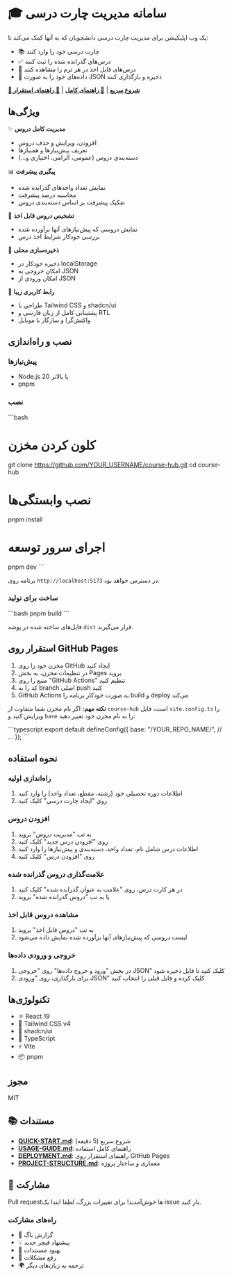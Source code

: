 # 🎓 سامانه مدیریت چارت درسی

یک وب اپلیکیشن برای مدیریت چارت درسی دانشجویان که به آنها کمک می‌کند تا:

- 📚 چارت درسی خود را وارد کنند
- ✅ درس‌های گذرانده شده را ثبت کنند
- 🎯 درس‌های قابل اخذ در هر ترم را مشاهده کنند
- 💾 داده‌های خود را به صورت JSON ذخیره و بارگذاری کنند

**[🚀 شروع سریع](QUICK-START.md)** | **[📖 راهنمای کامل](USAGE-GUIDE.md)** | **[🚢 راهنمای استقرار](DEPLOYMENT.md)**

## ویژگی‌ها

✨ **مدیریت کامل دروس**

- افزودن، ویرایش و حذف دروس
- تعریف پیش‌نیازها و همنیازها
- دسته‌بندی دروس (عمومی، الزامی، اختیاری و...)

📊 **پیگیری پیشرفت**

- نمایش تعداد واحدهای گذرانده شده
- محاسبه درصد پیشرفت
- تفکیک پیشرفت بر اساس دسته‌بندی دروس

🎯 **تشخیص دروس قابل اخذ**

- نمایش دروسی که پیش‌نیازهای آنها برآورده شده
- بررسی خودکار شرایط اخذ درس

💾 **ذخیره‌سازی محلی**

- ذخیره خودکار در localStorage
- امکان خروجی به JSON
- امکان ورودی از JSON

🎨 **رابط کاربری زیبا**

- طراحی با Tailwind CSS و shadcn/ui
- پشتیبانی کامل از زبان فارسی و RTL
- واکنش‌گرا و سازگار با موبایل

## نصب و راه‌اندازی

### پیش‌نیازها

- Node.js 20 یا بالاتر
- pnpm

### نصب

\`\`\`bash

# کلون کردن مخزن

git clone https://github.com/YOUR_USERNAME/course-hub.git
cd course-hub

# نصب وابستگی‌ها

pnpm install

# اجرای سرور توسعه

pnpm dev
\`\`\`

برنامه روی `http://localhost:5173` در دسترس خواهد بود.

### ساخت برای تولید

\`\`\`bash
pnpm build
\`\`\`

فایل‌های ساخته شده در پوشه `dist` قرار می‌گیرند.

## استقرار روی GitHub Pages

1. مخزن خود را روی GitHub ایجاد کنید
2. در تنظیمات مخزن، به بخش Pages بروید
3. منبع را روی "GitHub Actions" تنظیم کنید
4. کد را به branch اصلی push کنید
5. GitHub Actions به صورت خودکار برنامه را build و deploy می‌کند

**نکته مهم:** اگر نام مخزن شما متفاوت از `course-hub` است، فایل `vite.config.ts` را ویرایش کنید و `base` را به نام مخزن خود تغییر دهید:

\`\`\`typescript
export default defineConfig({
base: "/YOUR_REPO_NAME/",
// ...
});
\`\`\`

## نحوه استفاده

### راه‌اندازی اولیه

1. اطلاعات دوره تحصیلی خود (رشته، مقطع، تعداد واحد) را وارد کنید
2. روی "ایجاد چارت درسی" کلیک کنید

### افزودن دروس

1. به تب "مدیریت دروس" بروید
2. روی "افزودن درس جدید" کلیک کنید
3. اطلاعات درس شامل نام، تعداد واحد، دسته‌بندی و پیش‌نیازها را وارد کنید
4. روی "افزودن درس" کلیک کنید

### علامت‌گذاری دروس گذرانده شده

1. در هر کارت درس، روی "علامت به عنوان گذرانده شده" کلیک کنید
2. یا به تب "دروس گذرانده شده" بروید

### مشاهده دروس قابل اخذ

1. به تب "دروس قابل اخذ" بروید
2. لیست دروسی که پیش‌نیازهای آنها برآورده شده نمایش داده می‌شود

### خروجی و ورودی داده‌ها

1. در بخش "ورود و خروج داده‌ها" روی "خروجی JSON" کلیک کنید تا فایل ذخیره شود
2. برای بارگذاری، روی "ورودی JSON" کلیک کرده و فایل قبلی را انتخاب کنید

## تکنولوژی‌ها

- ⚛️ React 19
- 🎨 Tailwind CSS v4
- 🧩 shadcn/ui
- 📘 TypeScript
- ⚡ Vite
- 📦 pnpm

## مجوز

MIT

## 📚 مستندات

- **[QUICK-START.md](QUICK-START.md)**: شروع سریع (5 دقیقه)
- **[USAGE-GUIDE.md](USAGE-GUIDE.md)**: راهنمای کامل استفاده
- **[DEPLOYMENT.md](DEPLOYMENT.md)**: راهنمای استقرار روی GitHub Pages
- **[PROJECT-STRUCTURE.md](PROJECT-STRUCTURE.md)**: معماری و ساختار پروژه

## 🤝 مشارکت

Pull requestها خوش‌آمدید! برای تغییرات بزرگ، لطفا ابتدا یک issue باز کنید.

### راه‌های مشارکت

- 🐛 گزارش باگ
- 💡 پیشنهاد فیچر جدید
- 📝 بهبود مستندات
- 🔧 رفع مشکلات
- 🌍 ترجمه به زبان‌های دیگر
